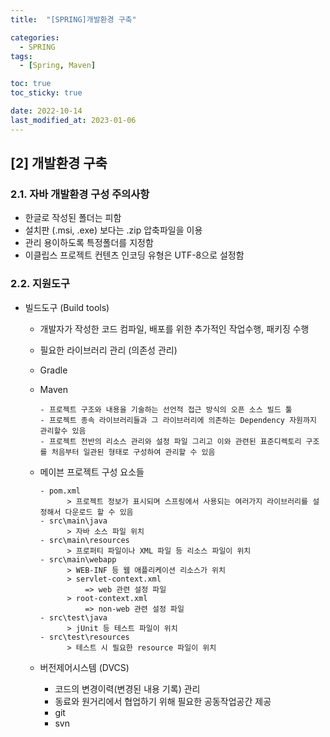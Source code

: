 ```yaml
---
title:  "[SPRING]개발환경 구축" 

categories:
  - SPRING
tags:
  - [Spring, Maven]

toc: true
toc_sticky: true

date: 2022-10-14
last_modified_at: 2023-01-06
---
```

[2] 개발환경 구축
---
### 2.1. 자바 개발환경 구성 주의사항

  - 한글로 작성된 폴더는 피함 
  - 설치판 (.msi, .exe) 보다는 .zip 압축파일을 이용 
  - 관리 용이하도록 특정폴더를 지정함
  - 이클립스 프로젝트 컨텐츠 인코딩 유형은 UTF-8으로 설정함

### 2.2. 지원도구  
  - 빌드도구 (Build tools)  
      - 개발자가 작성한 코드 컴파일, 배포를 위한 추가적인 작업수행, 패키징 수행
      - 필요한 라이브러리 관리 (의존성 관리)
      - Gradle  
      - Maven
        ```
        - 프로젝트 구조와 내용을 기술하는 선언적 접근 방식의 오픈 소스 빌드 툴 
        - 프로젝트 종속 라이브러리들과 그 라이브러리에 의존하는 Dependency 자원까지 관리할수 있음
        - 프로젝트 전반의 리소스 관리와 설정 파일 그리고 이와 관련된 표준디렉토리 구조를 처음부터 일관된 형태로 구성하여 관리할 수 있음 
        ``` 
      - 메이븐 프로젝트 구성 요소들  
          ```
          - pom.xml
                > 프로젝트 정보가 표시되며 스프링에서 사용되는 여러가지 라이브러리를 설정해서 다운로드 할 수 있음  
          - src\main\java
                > 자바 소스 파일 위치
          - src\main\resources  
                > 프로퍼티 파일이나 XML 파일 등 리소스 파일이 위치
          - src\main\webapp
                > WEB-INF 등 웹 애플리케이션 리소스가 위치
                > servlet-context.xml
                    => web 관련 설정 파일
                > root-context.xml
                    => non-web 관련 설정 파일                       
          - src\test\java
                > jUnit 등 테스트 파일이 위치 
          - src\test\resources
                > 테스트 시 필요한 resource 파일이 위치                                         
          ```

    - 버전제어시스템 (DVCS)
        - 코드의 변경이력(변경된 내용 기록) 관리
        - 동료와 원거리에서 협업하기 위해 필요한 공동작업공간 제공
        - git 
        - svn 